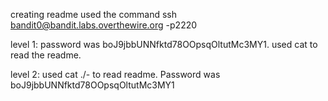 creating readme
used the command ssh bandit0@bandit.labs.overthewire.org  -p2220

level 1: password was boJ9jbbUNNfktd78OOpsqOltutMc3MY1. used cat to read the readme.

level 2: used cat ./- to read readme. Password was boJ9jbbUNNfktd78OOpsqOltutMc3MY1

